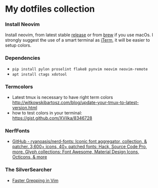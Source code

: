 # My dotfiles collection

### Install Neovim
Install neovim, from latest stable [release](https://github.com/neovim/neovim/releases/) or from [brew](https://docs.brew.sh/Installation) if you use macOs.
I strongly suggest the use of a smart terminal as [iTerm](https://www.iterm2.com/), it will be easier to setup colors.

### Dependencies
- `pip install pylon proselint flake8 pynvim neovim neovim-remote`
- `apt install ctags xdotool`

### Termcolors
- Latest tmux is necessary to have right term colors
http://witkowskibartosz.com/blog/update-your-tmux-to-latest-version.html
- how to test colors in your terminal: https://gist.github.com/XVilka/8346728

### NerfFonts
- [GitHub - ryanoasis/nerd-fonts: Iconic font aggregator, collection, & patcher. 3,600+ icons, 40+ patched fonts: Hack, Source Code Pro, more. Glyph collections: Font Awesome, Material Design Icons, Octicons, & more](https://github.com/ryanoasis/nerd-fonts)

### The SilverSearcher
- [Faster Grepping in Vim](https://thoughtbot.com/blog/faster-grepping-in-vim)

